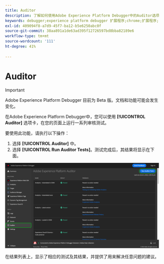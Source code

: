 ```yaml
---
title: Auditor
description: 了解如何使用Adobe Experience Platform Debugger中的Auditor选项卡来测试Adobe Experience Cloud实施。
keywords: debugger;experience platform debugger 扩展程序;chrome;扩展程序;审计员;dtm;target
exl-id: 409094f8-a7d9-45f7-ba12-b5e6250abc0f
source-git-commit: 38aa891a1de63ad395f12726597bd8bba82189e6
workflow-type: tm+mt
source-wordcount: '111'
ht-degree: 41%

---
```


# Auditor

>[!IMPORTANT]
>
>Adobe Experience Platform Debugger 目前为 Beta 版。文档和功能可能会发生变化。

在Adobe Experience Platform Debugger中，您可以使用 **[!UICONTROL Auditor]** 选项卡，在您的页面上运行一系列审核测试。

要使用此功能，请执行以下操作：

1. 选择 **[!UICONTROL Auditor]** 中。
1. 选择 **[!UICONTROL Run Auditor Tests]**。测试完成后，其结果将显示在下面。

![Auditor选项卡上测试结果的屏幕截图](./assets/auditor-results.png)

在结果列表上，显示了相应的测试及其结果，并提供了用来解决任意问题的建议。
